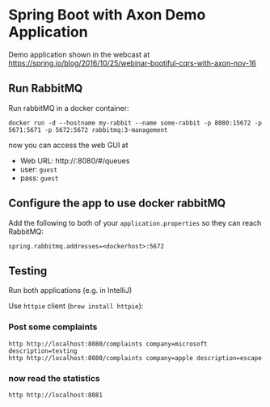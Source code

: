 # Spring Boot with Axon Demo Application

Demo application shown in the webcast at 
https://spring.io/blog/2016/10/25/webinar-bootiful-cqrs-with-axon-nov-16


## Run RabbitMQ

Run rabbitMQ in a docker container:

    docker run -d --hostname my-rabbit --name some-rabbit -p 8080:15672 -p 5671:5671 -p 5672:5672 rabbitmq:3-management
    
now you can access the web GUI at

* Web URL: http://<dockerhost>:8080/#/queues
* user: `guest` 
* pass: `guest`

## Configure the app to use docker rabbitMQ

Add the following to both of your `application.properties` so they can reach RabbitMQ:

    spring.rabbitmq.addresses=<dockerhost>:5672


## Testing

Run both applications (e.g. in IntelliJ)

Use `httpie` client (`brew install httpie`):

### Post some complaints

    http http://localhost:8080/complaints company=microsoft description=testing
    http http://localhost:8080/complaints company=apple description=escape
    
### now read the statistics
    
    http http://localhost:8081